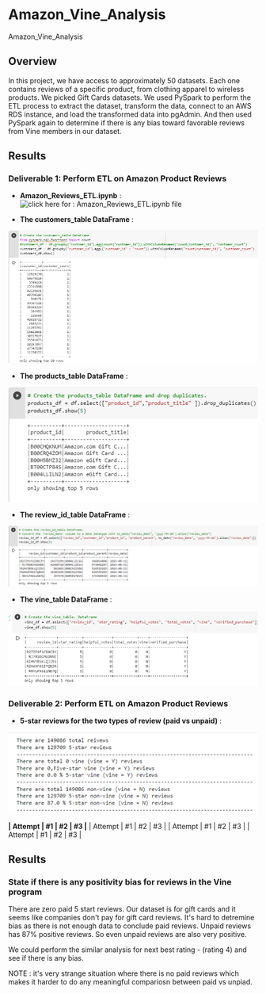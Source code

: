 # Amazon_Vine_Analysis
Amazon_Vine_Analysis


## Overview
In this project, we have access to approximately 50 datasets. Each one contains reviews of a specific product, from clothing apparel to wireless products.  We picked Gift Cards datasets. 
We used PySpark to perform the ETL process to extract the dataset, transform the data, connect to an AWS RDS instance, and load the transformed data into pgAdmin. And then used PySpark again to determine if there is any bias toward favorable reviews from Vine members in our dataset. 


## Results

### Deliverable 1: Perform ETL on Amazon Product Reviews

* **Amazon_Reviews_ETL.ipynb** :  
![click here for : Amazon_Reviews_ETL.ipynb file](https://github.com/dhaval-28/Amazon_Vine_Analysis/blob/main/Amazon_Reviews_ETL.ipynb)

* **The customers_table DataFrame** :  
<p align="center">
<img src = "https://github.com/dhaval-28/Amazon_Vine_Analysis/blob/main/Images/Customer_Table_DF.png" /><br>
</p>

* **The products_table DataFrame** :  
<p align="center">
<img src = "https://github.com/dhaval-28/Amazon_Vine_Analysis/blob/main/Images/Products_Table_DF.png" /><br>
</p>

* **The review_id_table DataFrame** :  
<p align="center">
<img src = "https://github.com/dhaval-28/Amazon_Vine_Analysis/blob/main/Images/review_id_table_DF.png" /><br>
</p>

* **The vine_table DataFrame** :  
<p align="center">
<img src = "https://github.com/dhaval-28/Amazon_Vine_Analysis/blob/main/Images/vine_table_DF.png" /><br>
</p>


### Deliverable 2: Perform ETL on Amazon Product Reviews

* **5-star reviews for the two types of review (paid vs unpaid)** :  
<p align="center">
<img src = "https://github.com/dhaval-28/Amazon_Vine_Analysis/blob/main/Images/Del-2.png" /><br>
</p>

**| Attempt | #1 | #2 | #3 |**
| Attempt | #1 | #2 | #3 |
| Attempt | #1 | #2 | #3 |
| Attempt | #1 | #2 | #3 |

## Results

### State if there is any positivity bias for reviews in the Vine program
There are zero paid 5 start reviews. Our dataset is for gift cards and it seems like companies don't pay for gift card reviews. It's hard to detremine bias as there is not enough data to conclude paid reviews. Unpaid reviews has 87% positive reviews. So even unpaid reviews are also very positive.

We could perform the similar analysis for next best rating - (rating 4) and see if there is any bias. 

NOTE : it's very strange situation where there is no paid reviews which makes it harder to do any meaningful compariosn between paid vs unpiad. 




